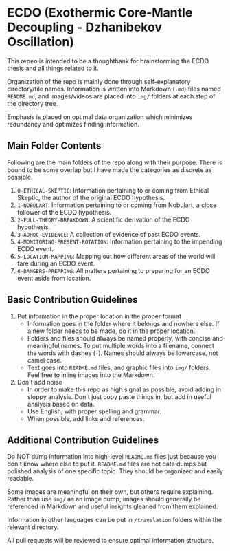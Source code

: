 # ECDO (Exothermic Core-Mantle Decoupling - Dzhanibekov Oscillation)

This repeo is intended to be a thoughtbank for brainstorming the ECDO thesis and all things related to it.

Organization of the repo is mainly done through self-explanatory directory/file names. Information is written into Markdown (`.md`) files named `README.md`, and images/videos are placed into `img/` folders at each step of the directory tree.

Emphasis is placed on optimal data organization which minimizes redundancy and optimizes finding information.

## Main Folder Contents

Following are the main folders of the repo along with their purpose. There is bound to be some overlap but I have made the categories as discrete as possible.

1. `0-ETHICAL-SKEPTIC`: Information pertaining to or coming from Ethical Skeptic, the author of the original ECDO hypothesis.
2. `1-NOBULART`: Information pertaining to or coming from Nobulart, a close follower of the ECDO hypothesis.
3. `2-FULL-THEORY-BREAKDOWN`: A scientific derivation of the ECDO hypothesis.
4. `3-ADHOC-EVIDENCE`: A collection of evidence of past ECDO events.
5. `4-MONITORING-PRESENT-ROTATION`: Information pertaining to the impending ECDO event.
6. `5-LOCATION-MAPPING`: Mapping out how different areas of the world will fare during an ECDO event.
7. `6-DANGERS-PREPPING`: All matters pertaining to preparing for an ECDO event aside from location.

## Basic Contribution Guidelines

1. Put information in the proper location in the proper format
	- Information goes in the folder where it belongs and nowhere else. If a new folder needs to be made, do it in the proper location.
	- Folders and files should always be named properly, with concise and meaningful names. To put multiple words into a filename, connect the words with dashes (`-`). Names should always be lowercase, not camel case.
	- Text goes into `README.md` files, and graphic files into `img/` folders. Feel free to inline images into the Markdown.
2. Don't add noise
	- In order to make this repo as high signal as possible, avoid adding in sloppy analysis. Don't just copy paste things in, but add in useful analysis based on data.
	- Use English, with proper spelling and grammar.
	- When possible, add links and references.

## Additional Contribution Guidelines

Do NOT dump information into high-level `README.md` files just because you don't know where else to put it. `README.md` files are not data dumps but polished analysis of one specific topic. They should be organized and easily readable.

Some images are meaningful on their own, but others require explaining. Rather than use `img/` as an image dump, images should generally be referenced in Markdown and useful insights gleaned from them explained.

Information in other languages can be put in `/translation` folders within the relevant directory.

All pull requests will be reviewed to ensure optimal information structure.
